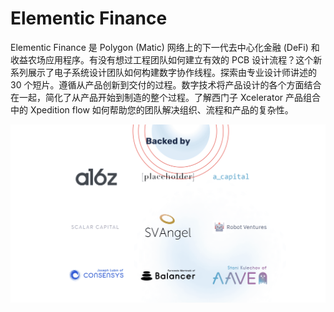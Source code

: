 # Elementic Finance

Elementic Finance 是 Polygon (Matic) 网络上的下一代去中心化金融 (DeFi) 和收益农场应用程序。有没有想过工程团队如何建立有效的 PCB 设计流程？这个新系列展示了电子系统设计团队如何构建数字协作线程。探索由专业设计师讲述的 30 个短片。遵循从产品创新到交付的过程。数字技术将产品设计的各个方面结合在一起，简化了从产品开始到制造的整个过程。了解西门子 Xcelerator 产品组合中的 Xpedition flow 如何帮助您的团队解决组织、流程和产品的复杂性。

![Element-Finance-Investors](Element-Finance-Investors.png)
